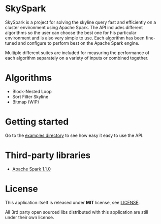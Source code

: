 SkySpark
========

SkySpark is a project for solving the skyline query fast and efficiently on a cluster environment using Apache Spark. The API includes different algorithms so the user can choose the best one for his particular environment and is also very simple to use. Each algorithm has been fine-tuned and configure to perform best on the Apache Spark engine.

Multiple different suites are included for measuring the performance of each algorithm separately on a variety of inputs or combined together.

Algorithms
========

* Block-Nested Loop
* Sort Filter Skyline
* Bitmap (WIP)

Getting started
========
Go to the [examples directory]() to see how easy it easy to use the API.

Third-party libraries
========
 * [Apache Spark 1.1.0](https://spark.apache.org/)

License
========

This application itself is released under **MIT** license, see [LICENSE](./LICENSE).

All 3rd party open sourced libs distributed with this application are still under their own license.
